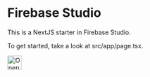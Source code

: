 # Firebase Studio

This is a NextJS starter in Firebase Studio.

To get started, take a look at src/app/page.tsx.

<a href="https://studio.firebase.google.com/import?url=https%3A%2F%2Fgithub.com%2Fmrs1409%2FTextbook_Turbo">
  <picture>
    <source
      media="(prefers-color-scheme: dark)"
      srcset="https://cdn.firebasestudio.dev/btn/open_dark_32.svg">
    <source
      media="(prefers-color-scheme: light)"
      srcset="https://cdn.firebasestudio.dev/btn/open_light_32.svg">
    <img
      height="32"
      alt="Open in Firebase Studio"
      src="https://cdn.firebasestudio.dev/btn/open_blue_32.svg">
  </picture>
</a>